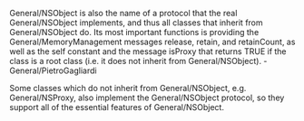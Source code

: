 General/NSObject is also the name of a protocol that the real General/NSObject implements, and thus all classes that inherit from General/NSObject do. Its most important functions is providing the General/MemoryManagement messages     release,     retain, and     retainCount, as well as the     self constant and the message     isProxy that returns TRUE if the class is a root class (i.e. it does not inherit from General/NSObject). - General/PietroGagliardi

Some classes which do not inherit from General/NSObject, e.g. General/NSProxy, also implement the General/NSObject protocol, so they support all of the essential features of General/NSObject.